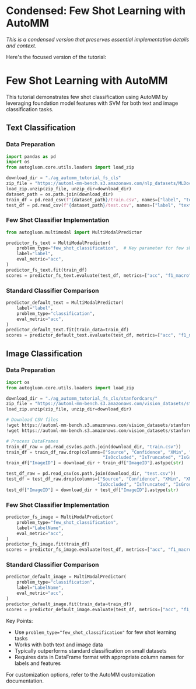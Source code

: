 # Condensed: Few Shot Learning with AutoMM

*This is a condensed version that preserves essential implementation details and context.*

Here's the focused version of the tutorial:

# Few Shot Learning with AutoMM

This tutorial demonstrates few shot classification using AutoMM by leveraging foundation model features with SVM for both text and image classification tasks.

## Text Classification

### Data Preparation
```python
import pandas as pd
import os
from autogluon.core.utils.loaders import load_zip

download_dir = "./ag_automm_tutorial_fs_cls"
zip_file = "https://automl-mm-bench.s3.amazonaws.com/nlp_datasets/MLDoc-10shot-en.zip"
load_zip.unzip(zip_file, unzip_dir=download_dir)
dataset_path = os.path.join(download_dir)
train_df = pd.read_csv(f"{dataset_path}/train.csv", names=["label", "text"])
test_df = pd.read_csv(f"{dataset_path}/test.csv", names=["label", "text"])
```

### Few Shot Classifier Implementation
```python
from autogluon.multimodal import MultiModalPredictor

predictor_fs_text = MultiModalPredictor(
    problem_type="few_shot_classification",  # Key parameter for few shot learning
    label="label",
    eval_metric="acc",
)
predictor_fs_text.fit(train_df)
scores = predictor_fs_text.evaluate(test_df, metrics=["acc", "f1_macro"])
```

### Standard Classifier Comparison
```python
predictor_default_text = MultiModalPredictor(
    label="label",
    problem_type="classification",
    eval_metric="acc",
)
predictor_default_text.fit(train_data=train_df)
scores = predictor_default_text.evaluate(test_df, metrics=["acc", "f1_macro"])
```

## Image Classification

### Data Preparation
```python
import os
from autogluon.core.utils.loaders import load_zip

download_dir = "./ag_automm_tutorial_fs_cls/stanfordcars/"
zip_file = "https://automl-mm-bench.s3.amazonaws.com/vision_datasets/stanfordcars/stanfordcars.zip"
load_zip.unzip(zip_file, unzip_dir=download_dir)

# Download CSV files
!wget https://automl-mm-bench.s3.amazonaws.com/vision_datasets/stanfordcars/train_8shot.csv -O ./ag_automm_tutorial_fs_cls/stanfordcars/train.csv
!wget https://automl-mm-bench.s3.amazonaws.com/vision_datasets/stanfordcars/test.csv -O ./ag_automm_tutorial_fs_cls/stanfordcars/test.csv

# Process DataFrames
train_df_raw = pd.read_csv(os.path.join(download_dir, "train.csv"))
train_df = train_df_raw.drop(columns=["Source", "Confidence", "XMin", "XMax", "YMin", "YMax", 
                                     "IsOccluded", "IsTruncated", "IsGroupOf", "IsDepiction", "IsInside"])
train_df["ImageID"] = download_dir + train_df["ImageID"].astype(str)

test_df_raw = pd.read_csv(os.path.join(download_dir, "test.csv"))
test_df = test_df_raw.drop(columns=["Source", "Confidence", "XMin", "XMax", "YMin", "YMax", 
                                   "IsOccluded", "IsTruncated", "IsGroupOf", "IsDepiction", "IsInside"])
test_df["ImageID"] = download_dir + test_df["ImageID"].astype(str)
```

### Few Shot Classifier Implementation
```python
predictor_fs_image = MultiModalPredictor(
    problem_type="few_shot_classification",
    label="LabelName",
    eval_metric="acc",
)
predictor_fs_image.fit(train_df)
scores = predictor_fs_image.evaluate(test_df, metrics=["acc", "f1_macro"])
```

### Standard Classifier Comparison
```python
predictor_default_image = MultiModalPredictor(
    problem_type="classification",
    label="LabelName",
    eval_metric="acc",
)
predictor_default_image.fit(train_data=train_df)
scores = predictor_default_image.evaluate(test_df, metrics=["acc", "f1_macro"])
```

Key Points:
- Use `problem_type="few_shot_classification"` for few shot learning tasks
- Works with both text and image data
- Typically outperforms standard classification on small datasets
- Requires data in DataFrame format with appropriate column names for labels and features

For customization options, refer to the AutoMM customization documentation.